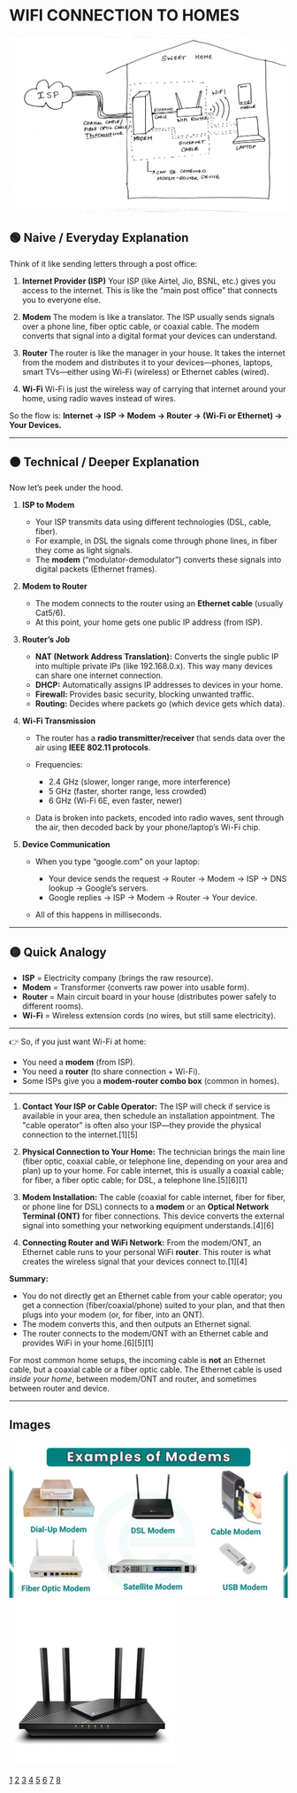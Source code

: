 # WIFI CONNECTION TO HOMES

![Wifi Connection](/images/September-2025/05-09-2025/wifi_connection.jpg)


## 🟢 Naive / Everyday Explanation

Think of it like sending letters through a post office:

1. **Internet Provider (ISP)**
   Your ISP (like Airtel, Jio, BSNL, etc.) gives you access to the internet. This is like the “main post office” that connects you to everyone else.

2. **Modem**
   The modem is like a translator. The ISP usually sends signals over a phone line, fiber optic cable, or coaxial cable. The modem converts that signal into a digital format your devices can understand.

3. **Router**
   The router is like the manager in your house. It takes the internet from the modem and distributes it to your devices—phones, laptops, smart TVs—either using Wi-Fi (wireless) or Ethernet cables (wired).

4. **Wi-Fi**
   Wi-Fi is just the wireless way of carrying that internet around your home, using radio waves instead of wires.

So the flow is:
**Internet → ISP → Modem → Router → (Wi-Fi or Ethernet) → Your Devices.**

---

## 🟠 Technical / Deeper Explanation

Now let’s peek under the hood.

1. **ISP to Modem**

   * Your ISP transmits data using different technologies (DSL, cable, fiber).
   * For example, in DSL the signals come through phone lines, in fiber they come as light signals.
   * The **modem** (“modulator-demodulator”) converts these signals into digital packets (Ethernet frames).

2. **Modem to Router**

   * The modem connects to the router using an **Ethernet cable** (usually Cat5/6).
   * At this point, your home gets one public IP address (from ISP).

3. **Router’s Job**

   * **NAT (Network Address Translation):** Converts the single public IP into multiple private IPs (like 192.168.0.x). This way many devices can share one internet connection.
   * **DHCP:** Automatically assigns IP addresses to devices in your home.
   * **Firewall:** Provides basic security, blocking unwanted traffic.
   * **Routing:** Decides where packets go (which device gets which data).

4. **Wi-Fi Transmission**

   * The router has a **radio transmitter/receiver** that sends data over the air using **IEEE 802.11 protocols**.
   * Frequencies:

     * 2.4 GHz (slower, longer range, more interference)
     * 5 GHz (faster, shorter range, less crowded)
     * 6 GHz (Wi-Fi 6E, even faster, newer)
   * Data is broken into packets, encoded into radio waves, sent through the air, then decoded back by your phone/laptop’s Wi-Fi chip.

5. **Device Communication**

   * When you type “google.com” on your laptop:

     * Your device sends the request → Router → Modem → ISP → DNS lookup → Google’s servers.
     * Google replies → ISP → Modem → Router → Your device.
   * All of this happens in milliseconds.

---

## 🟡 Quick Analogy

* **ISP** = Electricity company (brings the raw resource).
* **Modem** = Transformer (converts raw power into usable form).
* **Router** = Main circuit board in your house (distributes power safely to different rooms).
* **Wi-Fi** = Wireless extension cords (no wires, but still same electricity).

---

👉 So, if you just want Wi-Fi at home:

* You need a **modem** (from ISP).
* You need a **router** (to share connection + Wi-Fi).
* Some ISPs give you a **modem-router combo box** (common in homes).

---



1. **Contact Your ISP or Cable Operator:** The ISP will check if service is available in your area, then schedule an installation appointment. The "cable operator" is often also your ISP—they provide the physical connection to the internet.[1][5]

2. **Physical Connection to Your Home:** The technician brings the main line (fiber optic, coaxial cable, or telephone line, depending on your area and plan) up to your home. For cable internet, this is usually a coaxial cable; for fiber, a fiber optic cable; for DSL, a telephone line.[5][6][1]

3. **Modem Installation:** The cable (coaxial for cable internet, fiber for fiber, or phone line for DSL) connects to a **modem** or an **Optical Network Terminal (ONT)** for fiber connections. This device converts the external signal into something your networking equipment understands.[4][6]

4. **Connecting Router and WiFi Network:** From the modem/ONT, an Ethernet cable runs to your personal WiFi **router**. This router is what creates the wireless signal that your devices connect to.[1][4]

**Summary:**  
- You do not directly get an Ethernet cable from your cable operator; you get a connection (fiber/coaxial/phone) suited to your plan, and that then plugs into your modem (or, for fiber, into an ONT).  
- The modem converts this, and then outputs an Ethernet signal.
- The router connects to the modem/ONT with an Ethernet cable and provides WiFi in your home.[6][5][1]

For most common home setups, the incoming cable is **not** an Ethernet cable, but a coaxial cable or a fiber optic cable. The Ethernet cable is used *inside your home*, between modem/ONT and router, and sometimes between router and device.


---

## Images
![Wifi modem](/images/September-2025//05-09-2025/modems.webp)
![Wifi router](/images/September-2025//05-09-2025/wifi_router.jpg)

[1](https://thenetworkinstallers.com/blog/fiber-internet-installation/)
[2](https://amorserv.com/insights/fiber-to-the-home-installation-procedure)
[3](https://www.optimum.com/articles/internet/fiber-optic-cable-installation)
[4](https://www.actcorp.in/blog/what-do-i-need-to-install-fiber-optic-internet-in-my-house)
[5](https://telemantrra.com/how-is-fiber-optic-internet-installed-at-home-a-step-by-step-guide/)
[6](https://mercuryfiber.com/blog/how-is-fiber-internet-installed/)
[7](https://highlinefast.com/about/installation-process)
[8](https://dgtlinfra.com/fiber-optic-cable-installation-process/)